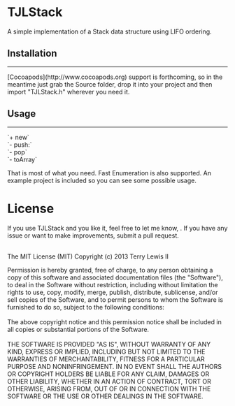 TJLStack
========

A simple implementation of a Stack data structure using LIFO ordering.

<h2>Installation</h2>
<hr>
[Cocoapods](http://www.cocoapods.org) support is forthcoming, so in the meantime just grab the Source folder, drop it into your project and then import "TJLStack.h" wherever you need it.
<h2>Usage</h2>
<hr>
`+ new`<br>
`- push:`<br>
`- pop`<br>
`- toArray`<br>

That is most of what you need. Fast Enumeration is also supported. An example project is included so you can see some possible usage.

<h1>License</h1>
If you use TJLStack and you like it, feel free to let me know, <terry@ploverproductions.com>. If you have any issue or want to make improvements, submit a pull request.<br><br>

The MIT License (MIT)
Copyright (c) 2013 Terry Lewis II

Permission is hereby granted, free of charge, to any person obtaining a copy of this software and associated documentation files (the "Software"), to deal in the Software without restriction, including without limitation the rights to use, copy, modify, merge, publish, distribute, sublicense, and/or sell copies of the Software, and to permit persons to whom the Software is furnished to do so, subject to the following conditions:
<br><br>
The above copyright notice and this permission notice shall be included in all copies or substantial portions of the Software.
<br><br>
THE SOFTWARE IS PROVIDED "AS IS", WITHOUT WARRANTY OF ANY KIND, EXPRESS OR IMPLIED, INCLUDING BUT NOT LIMITED TO THE WARRANTIES OF MERCHANTABILITY, FITNESS FOR A PARTICULAR PURPOSE AND NONINFRINGEMENT. IN NO EVENT SHALL THE AUTHORS OR COPYRIGHT HOLDERS BE LIABLE FOR ANY CLAIM, DAMAGES OR OTHER LIABILITY, WHETHER IN AN ACTION OF CONTRACT, TORT OR OTHERWISE, ARISING FROM, OUT OF OR IN CONNECTION WITH THE SOFTWARE OR THE USE OR OTHER DEALINGS IN THE SOFTWARE.

